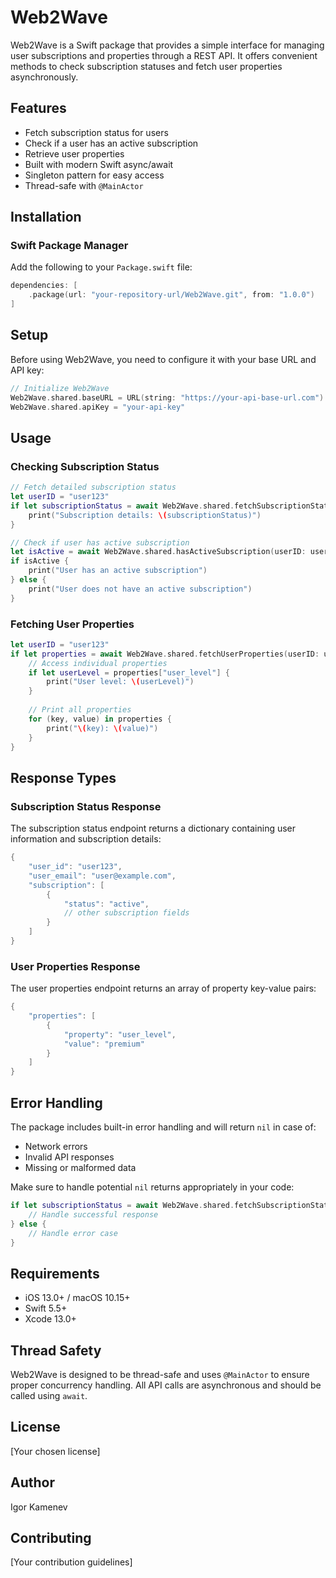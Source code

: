 # Web2Wave

Web2Wave is a Swift package that provides a simple interface for managing user subscriptions and properties through a REST API. It offers convenient methods to check subscription statuses and fetch user properties asynchronously.

## Features

- Fetch subscription status for users
- Check if a user has an active subscription
- Retrieve user properties
- Built with modern Swift async/await
- Singleton pattern for easy access
- Thread-safe with `@MainActor`

## Installation

### Swift Package Manager

Add the following to your `Package.swift` file:

```swift
dependencies: [
    .package(url: "your-repository-url/Web2Wave.git", from: "1.0.0")
]
```

## Setup

Before using Web2Wave, you need to configure it with your base URL and API key:

```swift
// Initialize Web2Wave
Web2Wave.shared.baseURL = URL(string: "https://your-api-base-url.com")
Web2Wave.shared.apiKey = "your-api-key"
```

## Usage

### Checking Subscription Status

```swift
// Fetch detailed subscription status
let userID = "user123"
if let subscriptionStatus = await Web2Wave.shared.fetchSubscriptionStatus(userID: userID) {
    print("Subscription details: \(subscriptionStatus)")
}

// Check if user has active subscription
let isActive = await Web2Wave.shared.hasActiveSubscription(userID: userID)
if isActive {
    print("User has an active subscription")
} else {
    print("User does not have an active subscription")
}
```

### Fetching User Properties

```swift
let userID = "user123"
if let properties = await Web2Wave.shared.fetchUserProperties(userID: userID) {
    // Access individual properties
    if let userLevel = properties["user_level"] {
        print("User level: \(userLevel)")
    }
    
    // Print all properties
    for (key, value) in properties {
        print("\(key): \(value)")
    }
}
```

## Response Types

### Subscription Status Response

The subscription status endpoint returns a dictionary containing user information and subscription details:

```swift
{
    "user_id": "user123",
    "user_email": "user@example.com",
    "subscription": [
        {
            "status": "active",
            // other subscription fields
        }
    ]
}
```

### User Properties Response

The user properties endpoint returns an array of property key-value pairs:

```swift
{
    "properties": [
        {
            "property": "user_level",
            "value": "premium"
        }
    ]
}
```

## Error Handling

The package includes built-in error handling and will return `nil` in case of:
- Network errors
- Invalid API responses
- Missing or malformed data

Make sure to handle potential `nil` returns appropriately in your code:

```swift
if let subscriptionStatus = await Web2Wave.shared.fetchSubscriptionStatus(userID: userID) {
    // Handle successful response
} else {
    // Handle error case
}
```

## Requirements

- iOS 13.0+ / macOS 10.15+
- Swift 5.5+
- Xcode 13.0+

## Thread Safety

Web2Wave is designed to be thread-safe and uses `@MainActor` to ensure proper concurrency handling. All API calls are asynchronous and should be called using `await`.

## License

[Your chosen license]

## Author

Igor Kamenev

## Contributing

[Your contribution guidelines]
